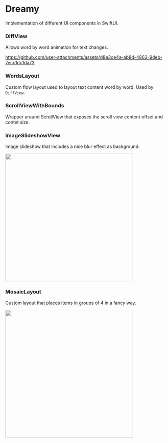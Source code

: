 # Dreamy

Implementation of different UI components in SwiftUI. 

### DiffView

Allows word by word animation for text changes.

https://github.com/user-attachments/assets/d8e3ce4a-ab8d-4863-9deb-7ecc1dc1da73

### WordsLayout

Custom flow layout used to layout text content word by word. Used by `DiffView`.

### ScrollViewWithBounds

Wrapper around ScrollView that exposes the scroll view content offset and contet size.

### ImageSlideshowView

Image slideshow that includes a nice blur effect as background.

<img src="https://github.com/user-attachments/assets/767f9318-ff52-41c0-b073-5d52aee997c6" width="400"/>

### MosaicLayout

Custom layout that places items in groups of 4 in a fancy way.

<img src="https://github.com/user-attachments/assets/fcef893e-fe36-4b42-9092-e268d43e7871" width="400"/>
